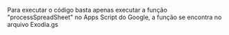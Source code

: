 Para executar o código basta apenas executar a função "processSpreadSheet" no Apps Script do Google, a função se encontra no arquivo Exodia.gs

